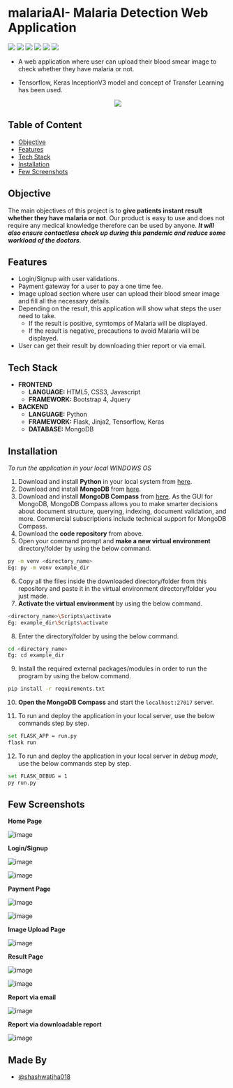 # malariaAI- Malaria Detection Web Application

<span>
 <img src = 'https://img.shields.io/badge/Made%20with-Python-1f425f.svg'>
 <img src = 'https://img.shields.io/badge/License-GPL%20v3-yellow.svg'>
 <img src = 'https://img.shields.io/badge/Flask-000000?style=for-the-badge&logo=flask&logoColor=white'>
 <img src = 'https://img.shields.io/badge/TensorFlow-FF6F00?style=for-the-badge&logo=TensorFlow&logoColor=white'>
 <img src = 'https://img.shields.io/badge/Keras-D00000?style=for-the-badge&logo=Keras&logoColor=white'>
 <img src = 'https://img.shields.io/badge/MongoDB-%234ea94b.svg?style=for-the-badge&logo=mongodb&logoColor=white'>
</span>


-  A web application where user can upload their blood smear image to check whether they have malaria or not.

- Tensorflow, Keras InceptionV3 model and concept of Transfer Learning has been used.

<p align="center">
  <img src="https://user-images.githubusercontent.com/68782027/137221095-1d9732e9-6d7d-4d2d-aa4d-6017fa2d8b2a.png">
</p>


## Table of Content

 - [Objective](https://github.com/shashwatjha018/malariaAI/new/master?readme=1#objective)
 - [Features](https://github.com/shashwatjha018/malariaAI/new/master?readme=1#features)
 - [Tech Stack](https://github.com/shashwatjha018/malariaAI/new/master?readme=1#tech-stack)
 - [Installation](https://github.com/shashwatjha018/malariaAI/new/master?readme=1#installation)
 - [Few Screenshots](https://github.com/shashwatjha018/malariaAI/new/master?readme=1#few-screenshots)

  
    
    
## Objective

The main objectives of this project is to **give patients instant result whether they have malaria or not**. Our product is easy to use and does not require any medical knowledge therefore can be used by anyone. **_It will also ensure contactless check up during this pandemic and reduce some workload of the doctors_**.

## Features

- Login/Signup with user validations.
- Payment gateway for a user to pay a one time fee.
- Image upload section where user can upload their blood smear image and fill all the necessary details.
- Depending on the result, this application will show what steps the user need to take.
    - If the result is positive, symtomps of Malaria will be displayed.
    - If the result is negative, precautions to avoid Malaria will be displayed.
- User can get their result by downloading thier report or via email.


## Tech Stack

- **FRONTEND** 
    - **LANGUAGE:** HTML5, CSS3, Javascript
    - **FRAMEWORK:** Bootstrap 4, Jquery
- **BACKEND**
    - **LANGUAGE:** Python
    - **FRAMEWORK:** Flask, Jinja2, Tensorflow, Keras
    - **DATABASE:** MongoDB

  

## Installation

*To run the application in your local WINDOWS OS*

1. Download and install **Python** in your local system from [here](https://www.python.org/downloads/).
2. Download and install **MongoDB** from [here](https://www.mongodb.com/try/download/community).
3. Download and install **MongoDB Compass** from [here](https://www.mongodb.com/try/download/compass). As the GUI for MongoDB, MongoDB Compass allows you to make smarter decisions about document structure, querying, indexing, document validation, and more. Commercial subscriptions include technical support for MongoDB Compass.
4. Download the **code repository** from above.
5. Open your command prompt and **make a new virtual environment** directory/folder by using the below command.

  ```bash
  py -m venv <directory_name>
  Eg: py -m venv example_dir

  ```
6. Copy all the files inside the downloaded directory/folder from this repository and paste it in the virtual environment directory/folder you just made.
7. **Activate the virtual environment** by using the below command.
  ```bash
  <directory_name>\Scripts\activate
  Eg: example_dir\Scripts\activate
  ```
8. Enter the directory/folder by using the below command.
  ```bash
  cd <directory_name>
  Eg: cd example_dir
  ```
9. Install the required external packages/modules in order to run the program by using the below command.
  ```bash
  pip install -r requirements.txt
  ```
10. **Open the MongoDB Compass** and start the `localhost:27017` server.

11. To run and deploy the application in your local server, use the below commands step by step.
  ```bash
  set FLASK_APP = run.py 
  flask run 
  ```
12. To run and deploy the application in your local server in _debug mode_, use the below commands step by step.
  ```bash
  set FLASK_DEBUG = 1 
  py run.py
  ```    
  
  ## Few Screenshots

**Home Page**

![image](https://user-images.githubusercontent.com/68782027/137228115-3fb60200-9464-44ee-9048-298a8e025b56.png)

**Login/Signup**

![image](https://user-images.githubusercontent.com/68782027/137228226-9b5fec11-90bb-4573-b7fd-618b2d5605ff.png)

![image](https://user-images.githubusercontent.com/68782027/137228322-5498fbec-84ca-41d2-b753-03bd7c2516a2.png)

**Payment Page**

![image](https://user-images.githubusercontent.com/68782027/137229232-420b4b68-59b0-4b4f-a5dc-124cbe730ef3.png)

![image](https://user-images.githubusercontent.com/68782027/137229261-10a94e87-2010-4ba3-a7af-5a16542d09ba.png)

**Image Upload Page**

![image](https://user-images.githubusercontent.com/68782027/137228528-9fccd3a3-d0cf-4c47-9101-ab0426097712.png)

**Result Page**

![image](https://user-images.githubusercontent.com/68782027/137228652-66a9e652-1c12-42d9-b649-4bc7601c8a88.png)

![image](https://user-images.githubusercontent.com/68782027/137228735-fa88c5c7-8be4-4a00-8c1b-e27987024411.png)

**Report via email**

![image](https://user-images.githubusercontent.com/68782027/137229020-15476866-275b-4877-b5e0-3c3f43602883.png)

**Report via downloadable report**

![image](https://user-images.githubusercontent.com/68782027/137229140-bd07217a-1590-4a5c-8f92-36a308e92b03.png)


## Made By

- [@shashwatjha018](https://github.com/shashwatjha018)

  
